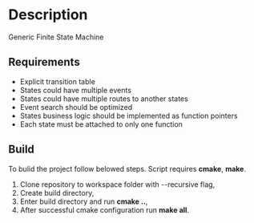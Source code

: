 # Description
Generic Finite State Machine


## Requirements
+ Explicit transition table
+ States could have multiple events
+ States could have multiple routes to another states
+ Event search should be optimized
+ States business logic should be implemented as function pointers
+ Each state must be attached to only one function


## Build
To bulid the project follow belowed steps. Script requires **cmake**, **make**.

1. Clone repository to workspace folder with --recursive flag,
2. Create build directory,
3. Enter build directory and run **cmake ..**,
4. After successful cmake configuration run **make all**.


